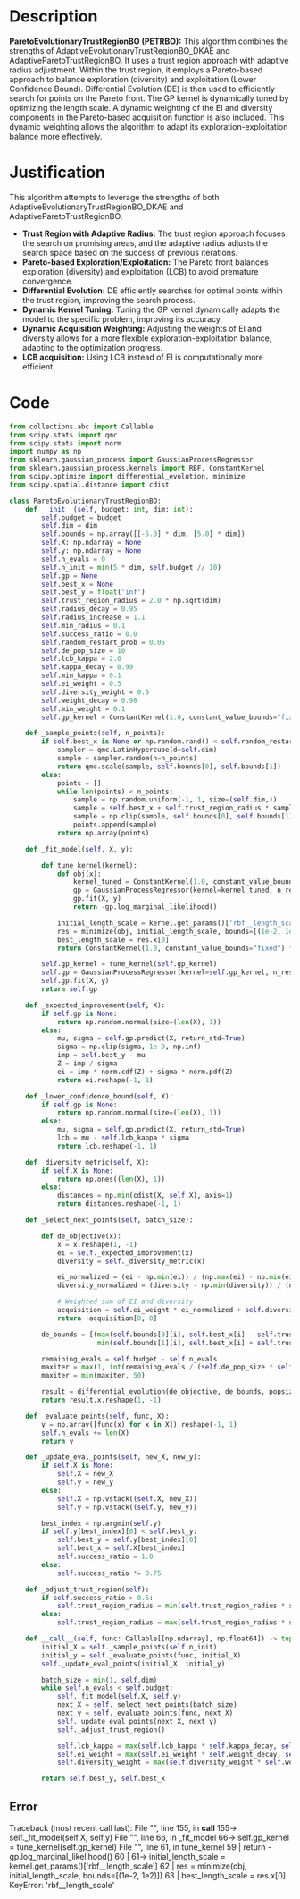 # Description
**ParetoEvolutionaryTrustRegionBO (PETRBO):** This algorithm combines the strengths of AdaptiveEvolutionaryTrustRegionBO_DKAE and AdaptiveParetoTrustRegionBO. It uses a trust region approach with adaptive radius adjustment. Within the trust region, it employs a Pareto-based approach to balance exploration (diversity) and exploitation (Lower Confidence Bound). Differential Evolution (DE) is then used to efficiently search for points on the Pareto front. The GP kernel is dynamically tuned by optimizing the length scale. A dynamic weighting of the EI and diversity components in the Pareto-based acquisition function is also included. This dynamic weighting allows the algorithm to adapt its exploration-exploitation balance more effectively.

# Justification
This algorithm attempts to leverage the strengths of both AdaptiveEvolutionaryTrustRegionBO_DKAE and AdaptiveParetoTrustRegionBO.
- **Trust Region with Adaptive Radius:** The trust region approach focuses the search on promising areas, and the adaptive radius adjusts the search space based on the success of previous iterations.
- **Pareto-based Exploration/Exploitation:** The Pareto front balances exploration (diversity) and exploitation (LCB) to avoid premature convergence.
- **Differential Evolution:** DE efficiently searches for optimal points within the trust region, improving the search process.
- **Dynamic Kernel Tuning:** Tuning the GP kernel dynamically adapts the model to the specific problem, improving its accuracy.
- **Dynamic Acquisition Weighting:** Adjusting the weights of EI and diversity allows for a more flexible exploration-exploitation balance, adapting to the optimization progress.
- **LCB acquisition:** Using LCB instead of EI is computationally more efficient.

# Code
```python
from collections.abc import Callable
from scipy.stats import qmc
from scipy.stats import norm
import numpy as np
from sklearn.gaussian_process import GaussianProcessRegressor
from sklearn.gaussian_process.kernels import RBF, ConstantKernel
from scipy.optimize import differential_evolution, minimize
from scipy.spatial.distance import cdist

class ParetoEvolutionaryTrustRegionBO:
    def __init__(self, budget: int, dim: int):
        self.budget = budget
        self.dim = dim
        self.bounds = np.array([[-5.0] * dim, [5.0] * dim])
        self.X: np.ndarray = None
        self.y: np.ndarray = None
        self.n_evals = 0
        self.n_init = min(5 * dim, self.budget // 10)
        self.gp = None
        self.best_x = None
        self.best_y = float('inf')
        self.trust_region_radius = 2.0 * np.sqrt(dim)
        self.radius_decay = 0.95
        self.radius_increase = 1.1
        self.min_radius = 0.1
        self.success_ratio = 0.0
        self.random_restart_prob = 0.05
        self.de_pop_size = 10
        self.lcb_kappa = 2.0
        self.kappa_decay = 0.99
        self.min_kappa = 0.1
        self.ei_weight = 0.5
        self.diversity_weight = 0.5
        self.weight_decay = 0.98
        self.min_weight = 0.1
        self.gp_kernel = ConstantKernel(1.0, constant_value_bounds="fixed") * RBF(length_scale=1.0, length_scale_bounds=(1e-2, 1e2))

    def _sample_points(self, n_points):
        if self.best_x is None or np.random.rand() < self.random_restart_prob:
            sampler = qmc.LatinHypercube(d=self.dim)
            sample = sampler.random(n=n_points)
            return qmc.scale(sample, self.bounds[0], self.bounds[1])
        else:
            points = []
            while len(points) < n_points:
                sample = np.random.uniform(-1, 1, size=(self.dim,))
                sample = self.best_x + self.trust_region_radius * sample
                sample = np.clip(sample, self.bounds[0], self.bounds[1])
                points.append(sample)
            return np.array(points)

    def _fit_model(self, X, y):

        def tune_kernel(kernel):
            def obj(x):
                kernel_tuned = ConstantKernel(1.0, constant_value_bounds="fixed") * RBF(length_scale=x, length_scale_bounds=(1e-2, 1e2))
                gp = GaussianProcessRegressor(kernel=kernel_tuned, n_restarts_optimizer=0, alpha=1e-6)
                gp.fit(X, y)
                return -gp.log_marginal_likelihood()

            initial_length_scale = kernel.get_params()['rbf__length_scale']
            res = minimize(obj, initial_length_scale, bounds=[(1e-2, 1e2)])
            best_length_scale = res.x[0]
            return ConstantKernel(1.0, constant_value_bounds="fixed") * RBF(length_scale=best_length_scale, length_scale_bounds=(1e-2, 1e2))

        self.gp_kernel = tune_kernel(self.gp_kernel)
        self.gp = GaussianProcessRegressor(kernel=self.gp_kernel, n_restarts_optimizer=0, alpha=1e-6)
        self.gp.fit(X, y)
        return self.gp

    def _expected_improvement(self, X):
        if self.gp is None:
            return np.random.normal(size=(len(X), 1))
        else:
            mu, sigma = self.gp.predict(X, return_std=True)
            sigma = np.clip(sigma, 1e-9, np.inf)
            imp = self.best_y - mu
            Z = imp / sigma
            ei = imp * norm.cdf(Z) + sigma * norm.pdf(Z)
            return ei.reshape(-1, 1)

    def _lower_confidence_bound(self, X):
        if self.gp is None:
            return np.random.normal(size=(len(X), 1))
        else:
            mu, sigma = self.gp.predict(X, return_std=True)
            lcb = mu - self.lcb_kappa * sigma
            return lcb.reshape(-1, 1)

    def _diversity_metric(self, X):
        if self.X is None:
            return np.ones((len(X), 1))
        else:
            distances = np.min(cdist(X, self.X), axis=1)
            return distances.reshape(-1, 1)

    def _select_next_points(self, batch_size):

        def de_objective(x):
            x = x.reshape(1, -1)
            ei = self._expected_improvement(x)
            diversity = self._diversity_metric(x)

            ei_normalized = (ei - np.min(ei)) / (np.max(ei) - np.min(ei)) if np.max(ei) != np.min(ei) else np.zeros_like(ei)
            diversity_normalized = (diversity - np.min(diversity)) / (np.max(diversity) - np.min(diversity)) if np.max(diversity) != np.min(diversity) else np.zeros_like(diversity)

            # Weighted sum of EI and diversity
            acquisition = self.ei_weight * ei_normalized + self.diversity_weight * diversity_normalized
            return -acquisition[0, 0]

        de_bounds = [(max(self.bounds[0][i], self.best_x[i] - self.trust_region_radius),
                      min(self.bounds[1][i], self.best_x[i] + self.trust_region_radius)) for i in range(self.dim)]

        remaining_evals = self.budget - self.n_evals
        maxiter = max(1, int(remaining_evals / (self.de_pop_size * self.dim * 2)))
        maxiter = min(maxiter, 50)

        result = differential_evolution(de_objective, de_bounds, popsize=self.de_pop_size, maxiter=maxiter, tol=0.01, disp=False)
        return result.x.reshape(1, -1)

    def _evaluate_points(self, func, X):
        y = np.array([func(x) for x in X]).reshape(-1, 1)
        self.n_evals += len(X)
        return y

    def _update_eval_points(self, new_X, new_y):
        if self.X is None:
            self.X = new_X
            self.y = new_y
        else:
            self.X = np.vstack((self.X, new_X))
            self.y = np.vstack((self.y, new_y))

        best_index = np.argmin(self.y)
        if self.y[best_index][0] < self.best_y:
            self.best_y = self.y[best_index][0]
            self.best_x = self.X[best_index]
            self.success_ratio = 1.0
        else:
            self.success_ratio *= 0.75

    def _adjust_trust_region(self):
        if self.success_ratio > 0.5:
            self.trust_region_radius = min(self.trust_region_radius * self.radius_increase, 5.0)
        else:
            self.trust_region_radius = max(self.trust_region_radius * self.radius_decay, self.min_radius)

    def __call__(self, func: Callable[[np.ndarray], np.float64]) -> tuple[np.float64, np.array]:
        initial_X = self._sample_points(self.n_init)
        initial_y = self._evaluate_points(func, initial_X)
        self._update_eval_points(initial_X, initial_y)

        batch_size = min(1, self.dim)
        while self.n_evals < self.budget:
            self._fit_model(self.X, self.y)
            next_X = self._select_next_points(batch_size)
            next_y = self._evaluate_points(func, next_X)
            self._update_eval_points(next_X, next_y)
            self._adjust_trust_region()

            self.lcb_kappa = max(self.lcb_kappa * self.kappa_decay, self.min_kappa)
            self.ei_weight = max(self.ei_weight * self.weight_decay, self.min_weight)
            self.diversity_weight = max(self.diversity_weight * self.weight_decay, self.min_weight)

        return self.best_y, self.best_x
```
## Error
 Traceback (most recent call last):
  File "<ParetoEvolutionaryTrustRegionBO>", line 155, in __call__
 155->             self._fit_model(self.X, self.y)
  File "<ParetoEvolutionaryTrustRegionBO>", line 66, in _fit_model
  66->         self.gp_kernel = tune_kernel(self.gp_kernel)
  File "<ParetoEvolutionaryTrustRegionBO>", line 61, in tune_kernel
  59 |                 return -gp.log_marginal_likelihood()
  60 | 
  61->             initial_length_scale = kernel.get_params()['rbf__length_scale']
  62 |             res = minimize(obj, initial_length_scale, bounds=[(1e-2, 1e2)])
  63 |             best_length_scale = res.x[0]
KeyError: 'rbf__length_scale'
